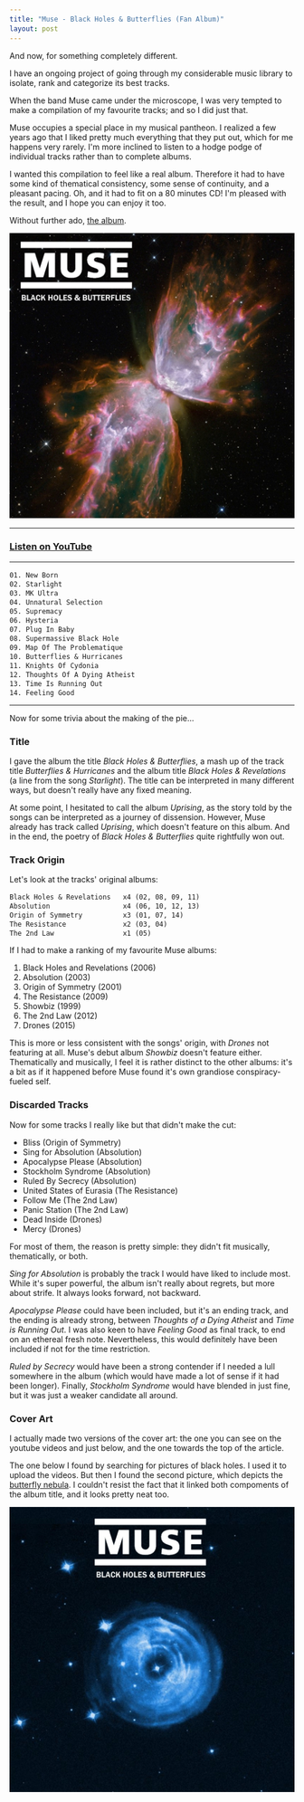```yaml
---
title: "Muse - Black Holes & Butterflies (Fan Album)"
layout: post
---
```


And now, for something completely different.

I have an ongoing project of going through my considerable music library to
isolate, rank and categorize its best tracks.

When the band Muse came under the microscope, I was very tempted to make a
compilation of my favourite tracks; and so I did just that.

Muse occupies a special place in my musical pantheon. I realized a few years ago
that I liked pretty much everything that they put out, which for me happens very
rarely. I'm more inclined to listen to a hodge podge of individual tracks rather
than to complete albums.

I wanted this compilation to feel like a real album. Therefore it had to have
some kind of thematical consistency, some sense of continuity, and a pleasant
pacing. Oh, and it had to fit on a 80 minutes CD! I'm pleased with the result,
and I hope you can enjoy it too.

Without further ado, [the album][listen].

![Muse - Black Holes & Butterflies Album Cover](/posts/muse-black-holes-butterflies/cover2.jpg)

<hr>

### [Listen on YouTube][listen]

<hr>

[listen]: https://www.youtube.com/playlist?list=PLiZkNl164CsD_jMZcBIMLrAh1V0Oakq6L

```
01. New Born
02. Starlight
03. MK Ultra
04. Unnatural Selection
05. Supremacy
06. Hysteria
07. Plug In Baby
08. Supermassive Black Hole
09. Map Of The Problematique
10. Butterflies & Hurricanes
11. Knights Of Cydonia
12. Thoughts Of A Dying Atheist
13. Time Is Running Out
14. Feeling Good
```

<hr>

Now for some trivia about the making of the pie...

### Title

I gave the album the title *Black Holes & Butterflies*, a mash up of the
track title *Butterflies & Hurricanes* and the album title *Black Holes &
Revelations* (a line from the song *Starlight*). The title can be interpreted in
many different ways, but doesn't really have any fixed meaning.

At some point, I hesitated to call the album *Uprising*, as the story told by
the songs can be interpreted as a journey of dissension. However, Muse already
has track called *Uprising*, which doesn't feature on this album. And in the
end, the poetry of *Black Holes & Butterflies* quite rightfully won out.

### Track Origin

Let's look at the tracks' original albums:

```
Black Holes & Revelations   x4 (02, 08, 09, 11)
Absolution                  x4 (06, 10, 12, 13)
Origin of Symmetry          x3 (01, 07, 14)
The Resistance              x2 (03, 04)
The 2nd Law                 x1 (05)
```

If I had to make a ranking of my favourite Muse albums:

1. Black Holes and Revelations (2006)
2. Absolution (2003)
3. Origin of Symmetry (2001)
3. The Resistance (2009)
4. Showbiz (1999)
5. The 2nd Law (2012)
6. Drones (2015)

This is more or less consistent with the songs' origin, with *Drones* not
featuring at all. Muse's debut album *Showbiz* doesn't feature either.
Thematically and musically, I feel it is rather distinct to the other albums:
it's a bit as if it happened before Muse found it's own grandiose
conspiracy-fueled self.

### Discarded Tracks

Now for some tracks I really like but that didn't make the cut:

- Bliss (Origin of Symmetry)
- Sing for Absolution (Absolution)
- Apocalypse Please (Absolution)
- Stockholm Syndrome (Absolution)
- Ruled By Secrecy (Absolution)
- United States of Eurasia (The Resistance)
- Follow Me (The 2nd Law)
- Panic Station (The 2nd Law)
- Dead Inside (Drones)
- Mercy (Drones)

For most of them, the reason is pretty simple: they didn't fit musically,
thematically, or both.

*Sing for Absolution* is probably the track I would have liked to include most.
While it's super powerful, the album isn't really about regrets, but more about
strife. It always looks forward, not backward.

*Apocalypse Please* could have been included, but it's an ending track, and the
ending is already strong, between *Thoughts of a Dying Atheist* and *Time is
Running Out*. I was also keen to have *Feeling Good* as final track, to end on
an ethereal fresh note. Nevertheless, this would definitely have been included
if not for the time restriction.

*Ruled by Secrecy* would have been a strong contender if I needed a lull
somewhere in the album (which would have made a lot of sense if it had been
longer). Finally, *Stockholm Syndrome* would have blended in just fine, but it
was just a weaker candidate all around.

### Cover Art

I actually made two versions of the cover art: the one you can see on the
youtube videos and just below, and the one towards the top of the article.

[cover1]: /posts/muse-black-holes-butterflies/cover1.jpg
[cover2]: /posts/muse-black-holes-butterflies/cover2.jpg

The one below I found by searching for pictures of black holes. I used it to
upload the videos. But then I found the second picture, which depicts the
[butterfly nebula]. I couldn't resist the fact that it linked both compoments of
the album title, and it looks pretty neat too.

[butterfly nebula]: https://en.wikipedia.org/wiki/NGC_6302

![Muse - Black Holes & Butterflies Alt Album Cover](/posts/muse-black-holes-butterflies/cover1.jpg)
